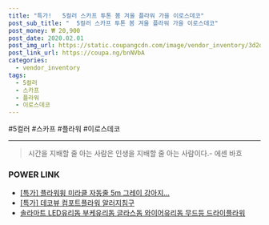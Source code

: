 ```yaml
--- 
title: "특가!   5컬러 스카프 투톤 봄 겨울 플라워 가을 이로스데코" 
post_sub_title: "  5컬러 스카프 투톤 봄 겨울 플라워 가을 이로스데코" 
post_money: ₩ 20,900 
post_date: 2020.02.01 
post_img_url: https://static.coupangcdn.com/image/vendor_inventory/3d2d/b90ae4eecc46ee4b0db34d5c7b2703f962d074349c5827ab5965ddf34951.jpg 
post_link_url: https://coupa.ng/bnNVbA 
categories: 
  - vendor_inventory 
tags: 
  - 5컬러 
  - 스카프 
  - 플라워 
  - 이로스데코 
--- 
```

  #5컬러 #스카프 #플라워 #이로스데코 
<hr> 

> 시간을 지배할 줄 아는 사람은 인생을 지배할 줄 아는 사람이다.- 에센 바흐  


### POWER LINK

* <a href="https://blog.naver.com/sakai111/221787872465" target="_blank">[특가] 플라워윙 미라클 자동줄 5m 그레이 강아지...</a>
* <a href="https://blog.naver.com/sakai111/221792543168" target="_blank">[특가] 데코뷰 컴포트플라워 알러지침구</a>
* <a href="https://blog.naver.com/fasyy4321/221791329285" target="_blank">솔라마트 LED유리돔 부케유리돔 글라스돔 와이어유리돔 무드등 드라이플라워</a>
